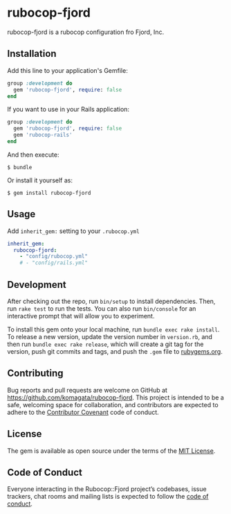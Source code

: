 # rubocop-fjord

rubocop-fjord is a rubocop configuration fro Fjord, Inc.

## Installation

Add this line to your application's Gemfile:

```ruby
group :development do
  gem 'rubocop-fjord', require: false
end
```

If you want to use in your Rails application:

```ruby
group :development do
  gem 'rubocop-fjord', require: false
  gem 'rubocop-rails'
end
```

And then execute:

    $ bundle

Or install it yourself as:

    $ gem install rubocop-fjord

## Usage

Add `inherit_gem:` setting to your `.rubocop.yml`

```yml
inherit_gem:
  rubocop-fjord:
    - "config/rubocop.yml"
    # - "config/rails.yml"
```

## Development

After checking out the repo, run `bin/setup` to install dependencies. Then, run `rake test` to run the tests. You can also run `bin/console` for an interactive prompt that will allow you to experiment.

To install this gem onto your local machine, run `bundle exec rake install`. To release a new version, update the version number in `version.rb`, and then run `bundle exec rake release`, which will create a git tag for the version, push git commits and tags, and push the `.gem` file to [rubygems.org](https://rubygems.org).

## Contributing

Bug reports and pull requests are welcome on GitHub at https://github.com/komagata/rubocop-fjord. This project is intended to be a safe, welcoming space for collaboration, and contributors are expected to adhere to the [Contributor Covenant](http://contributor-covenant.org) code of conduct.

## License

The gem is available as open source under the terms of the [MIT License](https://opensource.org/licenses/MIT).

## Code of Conduct

Everyone interacting in the Rubocop::Fjord project’s codebases, issue trackers, chat rooms and mailing lists is expected to follow the [code of conduct](https://github.com/komagata/rubocop-fjord/blob/master/CODE_OF_CONDUCT.md).
